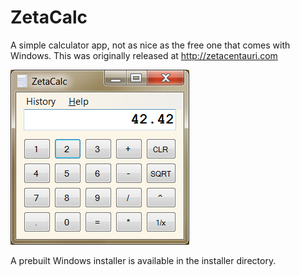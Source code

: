 # ZetaCalc

A simple calculator app, not as nice as the free one that comes with Windows.
This was originally released at http://zetacentauri.com

![ZetaCalc Screenshot](https://github.com/Xangis/ZetaCalc/blob/master/images/ZetaCalc1.png)

A prebuilt Windows installer is available in the installer directory.
